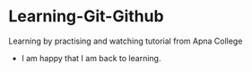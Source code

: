 # Learning-Git-Github
Learning by practising and watching tutorial from Apna College


- I am happy that I am back to learning.

